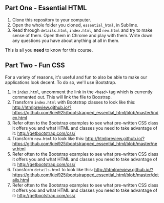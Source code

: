## Part One - Essential HTML

 1. Clone this repository to your computer.
 1. Open the whole folder you cloned, `essential_html`, in Sublime.
 1. Read through `details.html`, `index.html`, and `new.html` and try to make sense of them. Open them in Chrome and play with them. Write down any questions you have about anything at all in them.

This is all you **need** to know for this course.

## Part Two - Fun CSS

For a variety of reasons, it's useful and fun to also be able to make our applications look decent. To do so, we'll use Bootstrap.

 1. In `index.html`, uncomment the link in the `<head>` tag which is currently commented out. This will link the file to Boostrap.
 1. Transform `index.html` with Bootstrap classes to look like this: http://htmlpreview.github.io/?https://github.com/kiei925/bootstrapped_essential_html/blob/master/index.html
 1. Refer often to the Bootstrap examples to see what pre-written CSS class it offers you and what HTML and classes you need to take advantage of it: http://getbootstrap.com/css/
 1. Transform `new.html` to look like this: http://htmlpreview.github.io/?https://github.com/kiei925/bootstrapped_essential_html/blob/master/new.html
 1. Refer often to the Bootstrap examples to see what pre-written CSS class it offers you and what HTML and classes you need to take advantage of it: http://getbootstrap.com/css/
 1. Transform `details.html` to look like this: http://htmlpreview.github.io/?https://github.com/kiei925/bootstrapped_essential_html/blob/master/details.html
 1. Refer often to the Bootstrap examples to see what pre-written CSS class it offers you and what HTML and classes you need to take advantage of it: http://getbootstrap.com/css/ 

